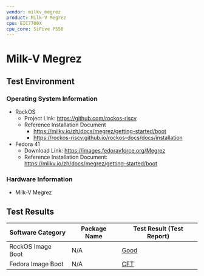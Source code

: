```yaml
---
vendor: milkv_megrez
product: Milk-V Megrez
cpu: EIC7700X
cpu_core: SiFive P550
---
```


# Milk-V Megrez

## Test Environment

### Operating System Information

- RockOS
    - Project Link: https://github.com/rockos-riscv
    - Reference Installation Document
        - https://milkv.io/zh/docs/megrez/getting-started/boot 
        - https://rockos-riscv.github.io/rockos-docs/docs/installation
- Fedora 41
    - Download Link: https://images.fedoravforce.org/Megrez
    - Reference Installation Document: https://milkv.io/zh/docs/megrez/getting-started/boot

### Hardware Information

- Milk-V Megrez

## Test Results

| Software Category       | Package Name | Test Result (Test Report)       |
|-------------------------|--------------|---------------------------------|
| RockOS Image Boot       | N/A          | [Good][RockOS]                   |
| Fedora Image Boot       | N/A          | [CFT][Fedora]                   |

[RockOS]: ./RockOS/README.md
[Fedora]: ./Fedora/README.md
